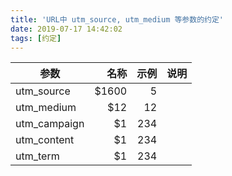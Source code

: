 ```yaml
---
title: 'URL中 utm_source, utm_medium 等参数的约定'
date: 2019-07-17 14:42:02
tags: [约定]
---
```



| 参数        | 名称   |  示例  |  说明 |
| --------   | -----:  | ----:  | ----:  |
| utm_source     | \$1600 |   5     |  |
| utm_medium       |   \$12   |   12   |   |
| utm_campaign        |    \$1    |  234  |   |
| utm_content        |    \$1    |  234  |   |
| utm_term       |    \$1    |  234  |   |